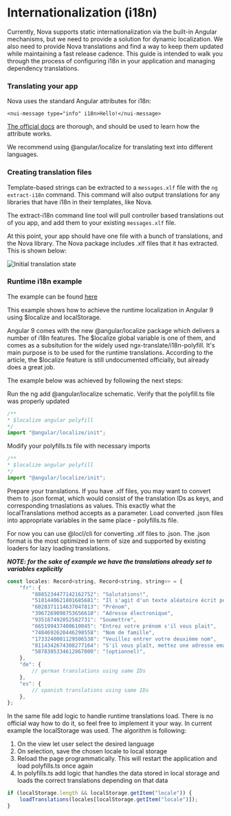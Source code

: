 # Internationalization (i18n)

Currently, Nova supports static internationalization via the built-in Angular mechanisms, but we need to provide a solution for dynamic localization. We also need to provide Nova translations and find a way to keep them updated while maintaining a fast release cadence. This guide is intended to walk you through the process of configuring i18n in your application and managing dependency translations.

### Translating your app

Nova uses the standard Angular attributes for i18n:

`<nui-message type="info" i18n>Hello!</nui-message>`

[The official docs](https://angular.io/guide/i18n) are thorough, and should be used to learn how the attribute works. 

We recommend using @angular/localize for translating text into different languages.

### Creating translation files 

Template-based strings can be extracted to a `messages.xlf` file with the `ng extract-i18n` command. This command will also output translations for any libraries that have i18n in their templates, like Nova.

The extract-i18n command line tool will pull controller based translations out of you app, and add them to your existing `messages.xlf` file.

At this point, your app should have one file with a bunch of translations, and the Nova library. The Nova package includes .xlf files that it has extracted. This is shown below:

![Initial translation state](https://github.com/solarwinds/nova/blob/main/packages/bits/src/docs/assets/initial-translation-state.svg)

### Runtime i18n example

The example can be found [here](https://github.com/solarwinds/nova/blob/main/packages/bits/demo/components/demo/runtime-i18n/runtime-i18n-example.component.ts) 

This example shows how to achieve the runtime localization in Angular 9 using $localize and localStorage.

Angular 9 comes with the new @angular/localize package which delivers a number of i18n features. The $localize global variable is one of them, and comes as a subsitution for the widely used ngx-translate/i18n-polyfill. It's main purpose is to be used for the runtime translations. According to the article, the $localize feature is still undocumented officially, but already does a great job.

The example below was achieved by following the next steps:

Run the ng add @angular/localize schematic. Verify that the polyfill.ts file was properly updated

```js
/**
* $localize angular polyfill
*/
import "@angular/localize/init";
```

Modify your polyfills.ts file with necessary imports

```js
/**
* $localize angular polyfill
*/
import "@angular/localize/init";
```

Prepare your translations. If you have .xlf files, you may want to convert them to .json format, which would consist of the translation IDs as keys, and corresponding trnaslations as values. This exactly what the localTranslations method accepts as a parameter. Load converted .json files into appropriate variables in the same place - polyfills.ts file.

For now you can use @locl/cli for converting .xlf files to .json. The .json format is the most optimized in term of size and supported by existing loaders for lazy loading translations.

***NOTE: for the sake of example we have the translations already set to variables explicitly***

```js
const locales: Record<string, Record<string, string>> = {
    "fr": {
        "8885234477142162752": "Salutations!",
        "5181440621801685681": "Il s'agit d'un texte aléatoire écrit pour montrer que les traductions d'exécution fonctionnent réellement. Chaque ligne de cet exemple sera traduite à l'aide de Google Translator.",
        "6028371114637047813": "Prénom",
        "3967269098753656610": "Adresse électronique",
        "935187492052582731": "Soumettre",
        "665199437400610045": "Entrez votre prénom s'il vous plait",
        "7484692620446298558": "Nom de famille",
        "1733240001129506538": "Veuillez entrer votre deuxième nom",
        "8114342674308277164": "S'il vous plaît, mettez une adresse email valide",
        "5878305334612867800": "(optionnel)",
    },
    "de": {
        // german translations using same IDs
    },
    "es": {
        // spanish translations using same IDs
    },
};
```

In the same file add logic to handle runtime translations load. There is no official way how to do it, so feel free to implement it your way. In current example the localStorage was used. The algorithm is following:

1. On the view let user select the desired language
2. On selection, save the chosen locale to local storage
3. Reload the page programmatically. This will restart the application and load polyfills.ts once again
4. In polyfills.ts add logic that handles the data stored in local storage and loads the correct translations depending on that data

```js
if (localStorage.length && localStorage.getItem("locale")) {
    loadTranslations(locales[localStorage.getItem("locale")]);
}
```